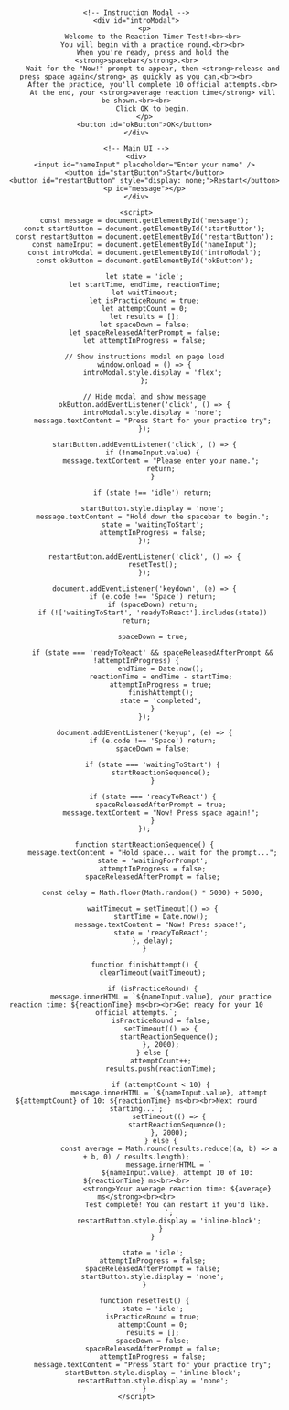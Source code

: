 <!DOCTYPE html>
<html lang="en">
<head>
    <meta charset="UTF-8">
    <title>Reaction Timer</title>
    <style>
        body {
            font-family: Arial, sans-serif;
            text-align: center;
            padding: 30px;
        }
        #introModal {
            position: fixed;
            top: 0; left: 0;
            width: 100vw; height: 100vh;
            background: rgba(0, 0, 0, 0.7);
            color: white;
            display: none;
            align-items: center;
            justify-content: center;
            flex-direction: column;
            z-index: 999;
            padding: 20px;
            box-sizing: border-box;
        }
        #introModal p {
            font-size: 20px;
            max-width: 600px;
            line-height: 1.5;
        }
        input, button {
            padding: 10px;
            margin: 10px;
            font-size: 16px;
        }
        #message {
            margin-top: 20px;
            font-size: 20px;
        }
    </style>
</head>
<body>

    <!-- Instruction Modal -->
    <div id="introModal">
        <p>
            Welcome to the Reaction Timer Test!<br><br>
            You will begin with a practice round.<br><br>
            When you're ready, press and hold the <strong>spacebar</strong>.<br>
            Wait for the "Now!" prompt to appear, then <strong>release and press space again</strong> as quickly as you can.<br><br>
            After the practice, you'll complete 10 official attempts.<br>
            At the end, your <strong>average reaction time</strong> will be shown.<br><br>
            Click OK to begin.
        </p>
        <button id="okButton">OK</button>
    </div>

    <!-- Main UI -->
    <div>
        <input id="nameInput" placeholder="Enter your name" />
        <button id="startButton">Start</button>
        <button id="restartButton" style="display: none;">Restart</button>
        <p id="message"></p>
    </div>

    <script>
        const message = document.getElementById('message');
        const startButton = document.getElementById('startButton');
        const restartButton = document.getElementById('restartButton');
        const nameInput = document.getElementById('nameInput');
        const introModal = document.getElementById('introModal');
        const okButton = document.getElementById('okButton');

        let state = 'idle';
        let startTime, endTime, reactionTime;
        let waitTimeout;
        let isPracticeRound = true;
        let attemptCount = 0;
        let results = [];
        let spaceDown = false;
        let spaceReleasedAfterPrompt = false;
        let attemptInProgress = false;

        // Show instructions modal on page load
        window.onload = () => {
            introModal.style.display = 'flex';
        };

        // Hide modal and show message
        okButton.addEventListener('click', () => {
            introModal.style.display = 'none';
            message.textContent = "Press Start for your practice try";
        });

        startButton.addEventListener('click', () => {
            if (!nameInput.value) {
                message.textContent = "Please enter your name.";
                return;
            }

            if (state !== 'idle') return;

            startButton.style.display = 'none';
            message.textContent = "Hold down the spacebar to begin.";
            state = 'waitingToStart';
            attemptInProgress = false;
        });

        restartButton.addEventListener('click', () => {
            resetTest();
        });

        document.addEventListener('keydown', (e) => {
            if (e.code !== 'Space') return;
            if (spaceDown) return;
            if (!['waitingToStart', 'readyToReact'].includes(state)) return;

            spaceDown = true;

            if (state === 'readyToReact' && spaceReleasedAfterPrompt && !attemptInProgress) {
                endTime = Date.now();
                reactionTime = endTime - startTime;
                attemptInProgress = true;
                finishAttempt();
                state = 'completed';
            }
        });

        document.addEventListener('keyup', (e) => {
            if (e.code !== 'Space') return;
            spaceDown = false;

            if (state === 'waitingToStart') {
                startReactionSequence();
            }

            if (state === 'readyToReact') {
                spaceReleasedAfterPrompt = true;
                message.textContent = "Now! Press space again!";
            }
        });

        function startReactionSequence() {
            message.textContent = "Hold space... wait for the prompt...";
            state = 'waitingForPrompt';
            attemptInProgress = false;
            spaceReleasedAfterPrompt = false;

            const delay = Math.floor(Math.random() * 5000) + 5000;

            waitTimeout = setTimeout(() => {
                startTime = Date.now();
                message.textContent = "Now! Press space!";
                state = 'readyToReact';
            }, delay);
        }

        function finishAttempt() {
            clearTimeout(waitTimeout);

            if (isPracticeRound) {
                message.innerHTML = `${nameInput.value}, your practice reaction time: ${reactionTime} ms<br><br>Get ready for your 10 official attempts.`;
                isPracticeRound = false;
                setTimeout(() => {
                    startReactionSequence();
                }, 2000);
            } else {
                attemptCount++;
                results.push(reactionTime);

                if (attemptCount < 10) {
                    message.innerHTML = `${nameInput.value}, attempt ${attemptCount} of 10: ${reactionTime} ms<br><br>Next round starting...`;
                    setTimeout(() => {
                        startReactionSequence();
                    }, 2000);
                } else {
                    const average = Math.round(results.reduce((a, b) => a + b, 0) / results.length);
                    message.innerHTML = `
                        ${nameInput.value}, attempt 10 of 10: ${reactionTime} ms<br><br>
                        <strong>Your average reaction time: ${average} ms</strong><br><br>
                        Test complete! You can restart if you'd like.
                    `;
                    restartButton.style.display = 'inline-block';
                }
            }

            state = 'idle';
            attemptInProgress = false;
            spaceReleasedAfterPrompt = false;
            startButton.style.display = 'none';
        }

        function resetTest() {
            state = 'idle';
            isPracticeRound = true;
            attemptCount = 0;
            results = [];
            spaceDown = false;
            spaceReleasedAfterPrompt = false;
            attemptInProgress = false;
            message.textContent = "Press Start for your practice try";
            startButton.style.display = 'inline-block';
            restartButton.style.display = 'none';
        }
    </script>

</body>
</html>

